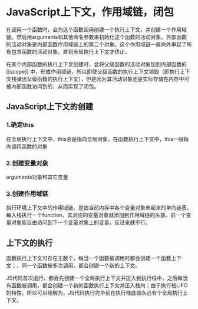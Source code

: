 # JavaScript上下文，作用域链，闭包

在调用一个函数时，会为这个函数调用创建一个执行上下文，并创建一个作用域链。然后用arguments和其他命名参数来初始化这个函数的活动对象。外部函数的活动对象是内部函数作用域链上的第二个对象。这个作用域链一直向外串起了所有包含函数的活动对象，直到全局执行上下文才终止。

在某个内部函数的执行上下文创建时，会将父级函数的活动对象加到内部函数的 [[scope]] 中，形成作用域链，所以即使父级函数的执行上下文销毁（即执行上下文栈弹出父级函数的执行上下文），但是因为其活动对象还是实际存储在内存中可被内部函数访问到的，从而实现了闭包。


## JavaScript上下文的创建

### 1.确定this
在全局执行上下文中，this总是指向全局对象，在函数执行上下文中，this一般指向调用函数的对象
### 2.创建变量对象
arguments对象和其它变量
### 3.创建作用域链
执行环境上下文中的作用域链，是由当前内存中各个变量对象串起来的单向链表，每入栈执行一个function，其对应的变量对象就添加到作用域链的头部，前一个变量对象能自由访问到下一个变量对象上的变量，反过来就不行。

## 上下文的执行

函数执行上下文可存在无数个，每当一个函数被调用时都会创建一个函数上下文；，同一个函数被多次调用，都会创建一个新的上下文。

JS代码首次运行，都会先创建一个全局执行上下文并压入到执行栈中，之后每当有函数被调用，都会创建一个新的函数执行上下文并压入栈内；由于执行栈LIFO的特性，所以可以理解为，JS代码执行完毕前在执行栈底部永远有个全局执行上下文。
